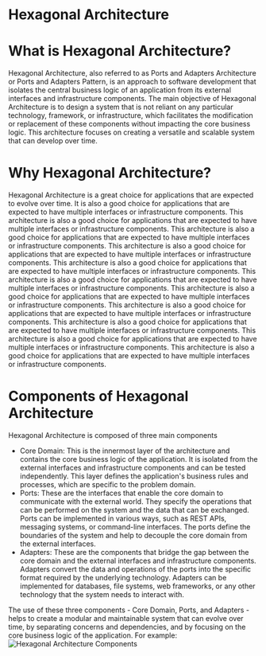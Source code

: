# Hexagonal Architecture

# What is Hexagonal Architecture?

Hexagonal Architecture, also referred to as Ports and Adapters Architecture or Ports and Adapters Pattern, is an approach to software development that isolates the central business logic of an application from its external interfaces and infrastructure components. The main objective of Hexagonal Architecture is to design a system that is not reliant on any particular technology, framework, or infrastructure, which facilitates the modification or replacement of these components without impacting the core business logic. This architecture focuses on creating a versatile and scalable system that can develop over time.

# Why Hexagonal Architecture?

Hexagonal Architecture is a great choice for applications that are expected to evolve over time. It is also a good choice for applications that are expected to have multiple interfaces or infrastructure components. This architecture is also a good choice for applications that are expected to have multiple interfaces or infrastructure components. This architecture is also a good choice for applications that are expected to have multiple interfaces or infrastructure components. This architecture is also a good choice for applications that are expected to have multiple interfaces or infrastructure components. This architecture is also a good choice for applications that are expected to have multiple interfaces or infrastructure components. This architecture is also a good choice for applications that are expected to have multiple interfaces or infrastructure components. This architecture is also a good choice for applications that are expected to have multiple interfaces or infrastructure components. This architecture is also a good choice for applications that are expected to have multiple interfaces or infrastructure components. This architecture is also a good choice for applications that are expected to have multiple interfaces or infrastructure components. This architecture is also a good choice for applications that are expected to have multiple interfaces or infrastructure components. This architecture is also a good choice for applications that are expected to have multiple interfaces or infrastructure components.

# Components of Hexagonal Architecture

Hexagonal Architecture is composed of three main components

- Core Domain: This is the innermost layer of the architecture and contains the core business logic of the application. It is isolated from the external interfaces and infrastructure components and can be tested independently. This layer defines the application's business rules and processes, which are specific to the problem domain.
- Ports: These are the interfaces that enable the core domain to communicate with the external world. They specify the operations that can be performed on the system and the data that can be exchanged. Ports can be implemented in various ways, such as REST APIs, messaging systems, or command-line interfaces. The ports define the boundaries of the system and help to decouple the core domain from the external interfaces.
- Adapters: These are the components that bridge the gap between the core domain and the external interfaces and infrastructure components. Adapters convert the data and operations of the ports into the specific format required by the underlying technology. Adapters can be implemented for databases, file systems, web frameworks, or any other technology that the system needs to interact with.

The use of these three components - Core Domain, Ports, and Adapters - helps to create a modular and maintainable system that can evolve over time, by separating concerns and dependencies, and by focusing on the core business logic of the application.
For example:
![Hexagonal Architecture Components](https://miro.medium.com/v2/resize:fit:1400/1*LF3qzk0dgk9kfnplYYKv4Q.png)
